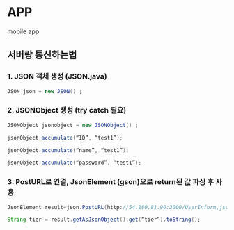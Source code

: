 # APP
mobile app
## 서버랑 통신하는법

### 1.	JSON 객체 생성 (JSON.java) 
	
```java
JSON json = new JSON() ;
```


### 2.	JSONObject 생성 (try catch 필요)

```java
JSONObject jsonobject = new JSONObject() ;

jsonObject.accumulate(“ID”, “test1”);

jsonObject.accumulate(“name”, “test1”);

jsonObject.accumulate(“password”, “test1”);
```
            

### 3.	PostURL로 연결, JsonElement (gson)으로 return된 값 파싱 후 사용

```java
JsonElement result=json.PostURL(http://54.180.81.90:3000/UserInform,jsonObject);

String tier = result.getAsJsonObject().get(“tier”).toString();
```
